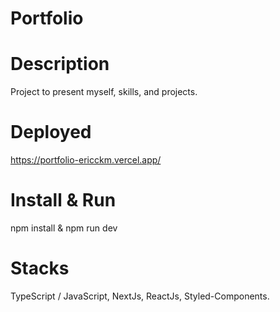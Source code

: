 # Portfolio

# Description

Project to present myself, skills, and projects.

# Deployed

https://portfolio-ericckm.vercel.app/

# Install & Run

npm install & npm run dev

# Stacks

TypeScript / JavaScript, NextJs, ReactJs, Styled-Components.
